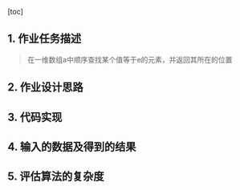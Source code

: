 [toc]

## 1. 作业任务描述

> 在一维数组a中顺序查找某个值等于e的元素，并返回其所在的位置

## 2. 作业设计思路



## 3. 代码实现

## 4. 输入的数据及得到的结果

## 5. 评估算法的复杂度

